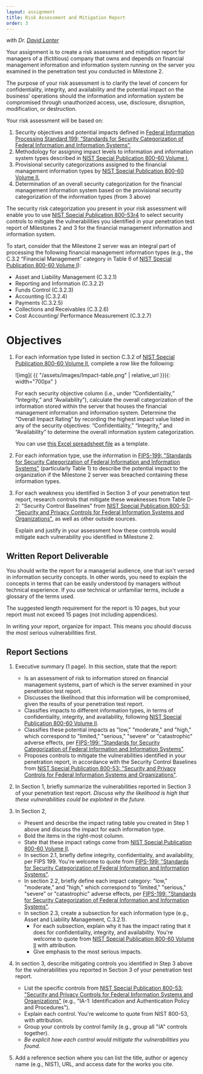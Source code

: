 ```yaml
---
layout: assignment
title: Risk Assessment and Mitigation Report
order: 3
---
```


with *Dr.* [*David Lanter*](https://community.mis.temple.edu/dlanter/)

Your assignment is to create a risk assessment and mitigation report for managers of a (fictitious) company that owns and depends on financial management information and information system running on the server you examined in the penetration test you conducted in Milestone 2.

The purpose of your risk assessment is to clarify the level of concern for confidentiality, integrity, and availability and the potential impact on the business’ operations should the information and information system be compromised through unauthorized access, use, disclosure, disruption, modification, or destruction.

Your risk assessment will be based on:
1.	Security objectives and potential impacts defined in [Federal Information Processing Standard 199: “Standards for Security Categorization of Federal Information and Information Systems”](https://nvlpubs.nist.gov/nistpubs/FIPS/NIST.FIPS.199.pdf),
2.	Methodology for assigning impact levels to information and information system types described in [NIST Special Publication 800-60 Volume I](https://nvlpubs.nist.gov/nistpubs/Legacy/SP/nistspecialpublication800-60v1r1.pdf),
3.	Provisional security categorizations assigned to the financial management information types by [NIST Special Publication 800-60 Volume II](https://nvlpubs.nist.gov/nistpubs/Legacy/SP/nistspecialpublication800-60v2r1.pdf),
4.	Determination of an overall security categorization for the financial management information system based on the provisional security categorization of the information types (from 3 above)

The security risk categorization you present in your risk assessment will enable you to use [NIST Special Publication 800-53r4](https://nvlpubs.nist.gov/nistpubs/SpecialPublications/NIST.SP.800-53r4.pdf) to select security controls to mitigate the vulnerabilities you identified in your penetration test report of Milestones 2 and 3 for the financial management information and information system.

To start, consider that the Milestone 2 server was an integral part of processing the following financial management information types (e.g., the C.3.2 “Financial Management” category in Table 6 of [NIST Special Publication 800-60 Volume I](https://nvlpubs.nist.gov/nistpubs/Legacy/SP/nistspecialpublication800-60v1r1.pdf)):

* Asset and Liability Management (C.3.2.1)
* Reporting and Information (C.3.2.2)
* Funds Control (C.3.2.3)
* Accounting (C.3.2.4)
* Payments (C.3.2.5)
* Collections and Receivables (C.3.2.6)
* Cost Accounting/ Performance Measurement (C.3.2.7)

# Objectives

1. For each information type listed in section C.3.2 of [NIST Special Publication 800-60 Volume II](https://nvlpubs.nist.gov/nistpubs/Legacy/SP/nistspecialpublication800-60v2r1.pdf), complete a row like the following:

    ![img]( {{ "/assets/images/Impact-table.png" | relative_url }}){: width="700px" }

    For each security objective column (i.e., under “Confidentiality,” “Integrity,” and “Availability”), calculate the overall categorization of the information stored within the server that houses the financial management information and information system. Determine the “Overall Impact Rating” by recording the highest impact value listed in any of the security objectives: “Confidentiality,” “Integrity,” and “Availability” to determine the overall information system categorization.

    You can use [this Excel spreadsheet file](/security-assignments/assets/files/Risk_assessment_table.xlsx) as a template.

2. For each information type, use the information in [FIPS-199: "Standards for Security Categorization of Federal Information and Information Systems"](https://nvlpubs.nist.gov/nistpubs/FIPS/NIST.FIPS.199.pdf) (particularly Table 1) to describe the potential impact to the organization if the Milestone 2 server was breached containing these information types.

3. For each weakness you identified in Section 3 of your penetration test report, research controls that mitigate these weaknesses from Table D-2: "Security Control Baselines" from [NIST Special Publication 800-53: "Security and Privacy Controls for Federal Information Systems and Organizations"](https://nvlpubs.nist.gov/nistpubs/SpecialPublications/NIST.SP.800-53r4.pdf), as well as other outside sources.

    Explain and justify in your assessment how these controls would mitigate each vulnerability you identified in Milestone 2.

## Written Report Deliverable

You should write the report for a managerial audience, one that isn't
versed in information security concepts. In other words, you need to
explain the concepts in terms that can be easily understood by managers
without technical experience. If you use technical or unfamiliar terms,
include a glossary of the terms used.

The suggested length requirement for the report is 10 pages, but your report must not exceed 15 pages (not including appendices).

In writing your report, organize for impact. This means you should
discuss the most serious vulnerabilities first.

## Report Sections

1. Executive summary (1 page). In this section, state that the report:
    * Is an assessment of risk to information stored on financial management systems, part of which is the server examined in your penetration test report.
    * Discusses the likelihood that this information will be compromised, given the results of your penetration test report.
    * Classifies impacts to different information types, in terms of confidentiality, integrity, and availability, following [NIST Special Publication 800-60 Volume II](https://nvlpubs.nist.gov/nistpubs/Legacy/SP/nistspecialpublication800-60v2r1.pdf).
    * Classifies these potential impacts as "low," "moderate," and "high," which correspond to "limited," "serious," "severe" or "catastrophic" adverse effects, per [FIPS-199: "Standards for Security Categorization of Federal Information and Information Systems"](https://nvlpubs.nist.gov/nistpubs/FIPS/NIST.FIPS.199.pdf).
    *  Proposes controls to mitigate the vulnerabilities identified in your penetration report, in accordance with the Security Control Baselines from [NIST Special Publication 800-53: "Security and Privacy Controls for Federal Information Systems and Organizations"](https://nvlpubs.nist.gov/nistpubs/SpecialPublications/NIST.SP.800-53r4.pdf).


2. In Section 1, briefly summarize the vulnerabilities reported in Section 3 of your penetration test report. *Discuss why the likelihood is high that these vulnerabilities could be exploited in the future.*
3. In Section 2,
    * Present and describe the impact rating table you created in Step 1 above and discuss the impact for each information type.
    * Bold the items in the right-most column.
    * State that these impact ratings come from [NIST Special Publication 800-60 Volume II](https://nvlpubs.nist.gov/nistpubs/Legacy/SP/nistspecialpublication800-60v2r1.pdf).
    * In section 2.1, briefly define integrity, confidentiality, and availability, per FIPS 199. You're welcome to quote from [FIPS-199: "Standards for Security Categorization of Federal Information and Information Systems"](https://nvlpubs.nist.gov/nistpubs/FIPS/NIST.FIPS.199.pdf).
    * In section 2.2, briefly define each impact category: "low," "moderate," and "high," which correspond to "limited," "serious," "severe" or "catastrophic" adverse effects, per [FIPS-199: "Standards for Security Categorization of Federal Information and Information Systems"](https://nvlpubs.nist.gov/nistpubs/FIPS/NIST.FIPS.199.pdf).
    * In section 2.3, create a subsection for each information type (e.g., Asset and Liability Management, C.3.2.1).
        * For each subsection, explain why it has the impact rating that it does for confidentiality, integrity, and availability. You're welcome to quote from [NIST Special Publication 800-60 Volume II](https://nvlpubs.nist.gov/nistpubs/Legacy/SP/nistspecialpublication800-60v2r1.pdf) with attribution.
        * Give emphasis to the most serious impacts.

4. In section 3, describe mitigating controls you identified in Step 3 above for the vulnerabilities you reported in Section 3 of your penetration test report.
    * List the specific controls from [NIST Special Publication 800-53: "Security and Privacy Controls for Federal Information Systems and Organizations"](https://nvlpubs.nist.gov/nistpubs/SpecialPublications/NIST.SP.800-53r4.pdf) (e.g., "IA-1: Identification and Authentication Policy and Procedures").
    * Explain each control. You're welcome to quote from NIST 800-53, with attribution.
    * Group your controls by control family (e.g., group all "IA" controls together).
    * *Be explicit how each control would mitigate the vulnerabilities you found*.

5. Add a reference section where you can list the title, author or agency name (e.g., NIST), URL, and access date for the works you cite.
